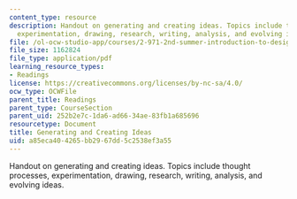 ```yaml
---
content_type: resource
description: Handout on generating and creating ideas. Topics include thought processes,
  experimentation, drawing, research, writing, analysis, and evolving ideas.
file: /ol-ocw-studio-app/courses/2-971-2nd-summer-introduction-to-design-january-iap-2003/a85eca404265bb2967dd5c2538ef3a55_creation_ideas.pdf
file_size: 1162824
file_type: application/pdf
learning_resource_types:
- Readings
license: https://creativecommons.org/licenses/by-nc-sa/4.0/
ocw_type: OCWFile
parent_title: Readings
parent_type: CourseSection
parent_uid: 252b2e7c-1da6-ad66-34ae-83fb1a685696
resourcetype: Document
title: Generating and Creating Ideas
uid: a85eca40-4265-bb29-67dd-5c2538ef3a55
---
```

Handout on generating and creating ideas. Topics include thought processes, experimentation, drawing, research, writing, analysis, and evolving ideas.